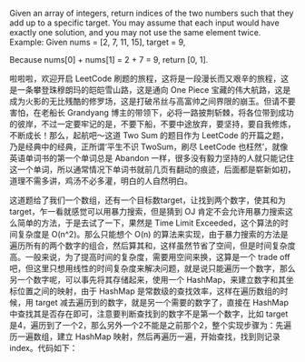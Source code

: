 Given an array of integers, return indices of the two numbers such that they add up to a specific target.
You may assume that each input would have exactly one solution, and you may not use the same element twice.
Example:
Given nums = [2, 7, 11, 15], target = 9,

Because nums[0] + nums[1] = 2 + 7 = 9,
return [0, 1].
 
啦啦啦，欢迎开启 LeetCode 刷题的旅程，这将是一段漫长而又艰辛的旅程，这是一条攀登珠穆朗玛的皑皑雪山路，这是通向 One Piece 宝藏的伟大航路，这是成为火影的无比残酷的修罗场，这是打破吊丝与高富帅之间界限的崩玉。但请不要害怕，在老船长 Grandyang 博主的带领下，必将一路披荆斩棘，将各位带到成功的彼岸，不过一定要牢记的是，不要下船，不要中途放弃，要坚持，要自我修炼，不断成长！那么，起航吧～这道 Two Sum 的题目作为 LeetCode 的开篇之题，乃是经典中的经典，正所谓‘平生不识 TwoSum，刷尽 LeetCode 也枉然’，就像英语单词书的第一个单词总是 Abandon 一样，很多没有毅力坚持的人就只能记住这一个单词，所以通常情况下单词书就前几页有翻动的痕迹，后面都是崭新如初，道理不需多讲，鸡汤不必多灌，明白的人自然明白。

这道题给了我们一个数组，还有一个目标数target，让找到两个数字，使其和为 target，乍一看就感觉可以用暴力搜索，但是猜到 OJ 肯定不会允许用暴力搜索这么简单的方法，于是去试了一下，果然是 Time Limit Exceeded，这个算法的时间复杂度是 O(n^2)。那么只能想个 O(n) 的算法来实现，由于暴力搜索的方法是遍历所有的两个数字的组合，然后算其和，这样虽然节省了空间，但是时间复杂度高。一般来说，为了提高时间的复杂度，需要用空间来换，这算是一个 trade off 吧，但这里只想用线性的时间复杂度来解决问题，就是说只能遍历一个数字，那么另一个数字呢，可以事先将其存储起来，使用一个 HashMap，来建立数字和其坐标位置之间的映射，由于 HashMap 是常数级的查找效率，这样在遍历数组的时候，用 target 减去遍历到的数字，就是另一个需要的数字了，直接在 HashMap 中查找其是否存在即可，注意要判断查找到的数字不是第一个数字，比如 target 是4，遍历到了一个2，那么另外一个2不能是之前那个2，整个实现步骤为：先遍历一遍数组，建立 HashMap 映射，然后再遍历一遍，开始查找，找到则记录 index。代码如下：